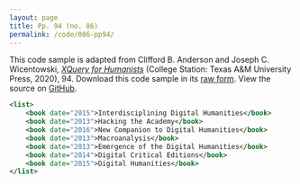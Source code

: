 ```yaml
---
layout: page
title: Pp. 94 (no. 86)
permalink: /code/086-pp94/
---
```


This code sample is adapted from Clifford B. Anderson and Joseph C. Wicentowski, 
[_XQuery for Humanists_](/) (College Station: Texas A&M University Press, 2020), 94. 
Download this code sample in its [raw form](/code/086-pp94/086-pp94.xml).
View the source on [GitHub](https://github.com/coding4humanists/xquery4humanists/blob/release/code/086-pp94/086-pp94.xml).

```xml
<list>
    <book date="2015">Interdisciplining Digital Humanities</book>
    <book date="2013">Hacking the Academy</book>
    <book date="2016">New Companion to Digital Humanities</book>
    <book date="2013">Macroanalysis</book>
    <book date="2013">Emergence of the Digital Humanities</book>
    <book date="2014">Digital Critical Editions</book>
    <book date="2015">Digital Humanities</book>
</list>
```  
